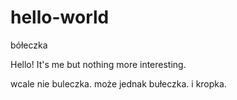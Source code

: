 # hello-world
bółeczka

Hello!
It's me but nothing more interesting.

wcale nie buleczka. może jednak bułeczka. i kropka.